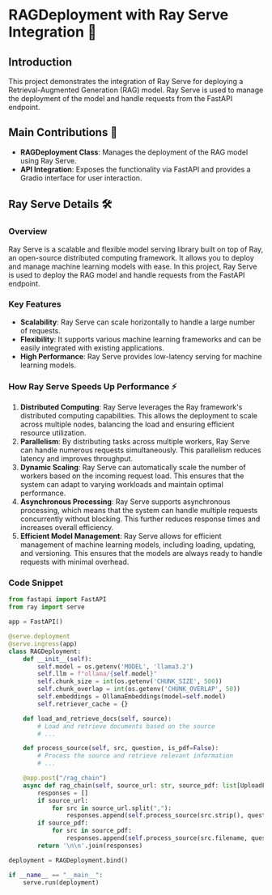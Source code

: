 # RAGDeployment with Ray Serve Integration 🚀

## Introduction
This project demonstrates the integration of Ray Serve for deploying a Retrieval-Augmented Generation (RAG) model. Ray Serve is used to manage the deployment of the model and handle requests from the FastAPI endpoint.

## Main Contributions 🎯

- **RAGDeployment Class**: Manages the deployment of the RAG model using Ray Serve.
- **API Integration**: Exposes the functionality via FastAPI and provides a Gradio interface for user interaction.

## Ray Serve Details 🛠️

### Overview
Ray Serve is a scalable and flexible model serving library built on top of Ray, an open-source distributed computing framework. It allows you to deploy and manage machine learning models with ease. In this project, Ray Serve is used to deploy the RAG model and handle requests from the FastAPI endpoint.

### Key Features
- **Scalability**: Ray Serve can scale horizontally to handle a large number of requests.
- **Flexibility**: It supports various machine learning frameworks and can be easily integrated with existing applications.
- **High Performance**: Ray Serve provides low-latency serving for machine learning models.

### How Ray Serve Speeds Up Performance ⚡

1. **Distributed Computing**: Ray Serve leverages the Ray framework's distributed computing capabilities. This allows the deployment to scale across multiple nodes, balancing the load and ensuring efficient resource utilization.
2. **Parallelism**: By distributing tasks across multiple workers, Ray Serve can handle numerous requests simultaneously. This parallelism reduces latency and improves throughput.
3. **Dynamic Scaling**: Ray Serve can automatically scale the number of workers based on the incoming request load. This ensures that the system can adapt to varying workloads and maintain optimal performance.
4. **Asynchronous Processing**: Ray Serve supports asynchronous processing, which means that the system can handle multiple requests concurrently without blocking. This further reduces response times and increases overall efficiency.
5. **Efficient Model Management**: Ray Serve allows for efficient management of machine learning models, including loading, updating, and versioning. This ensures that the models are always ready to handle requests with minimal overhead.

### Code Snippet

```python
from fastapi import FastAPI
from ray import serve

app = FastAPI()

@serve.deployment
@serve.ingress(app)
class RAGDeployment:
    def __init__(self):
        self.model = os.getenv('MODEL', 'llama3.2')
        self.llm = f"ollama/{self.model}"
        self.chunk_size = int(os.getenv('CHUNK_SIZE', 500))
        self.chunk_overlap = int(os.getenv('CHUNK_OVERLAP', 50))
        self.embeddings = OllamaEmbeddings(model=self.model)
        self.retriever_cache = {}

    def load_and_retrieve_docs(self, source):
        # Load and retrieve documents based on the source
        # ...

    def process_source(self, src, question, is_pdf=False):
        # Process the source and retrieve relevant information
        # ...

    @app.post("/rag_chain")
    async def rag_chain(self, source_url: str, source_pdf: list[UploadFile] = File(None), question: str = ""):
        responses = []
        if source_url:
            for src in source_url.split(","):
                responses.append(self.process_source(src.strip(), question))
        if source_pdf:
            for src in source_pdf:
                responses.append(self.process_source(src.filename, question, is_pdf=True))
        return '\n\n'.join(responses)

deployment = RAGDeployment.bind()

if __name__ == "__main__":
    serve.run(deployment)
